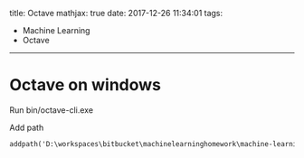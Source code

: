 title: Octave
mathjax: true
date: 2017-12-26 11:34:01
tags:
- Machine Learning
- Octave
---

# Octave on windows

Run bin/octave-cli.exe


Add path
```cmd
addpath('D:\workspaces\bitbucket\machinelearninghomework\machine-learning-ex2\ex2')
```
